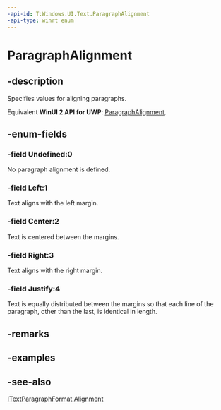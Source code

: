 ```yaml
---
-api-id: T:Windows.UI.Text.ParagraphAlignment
-api-type: winrt enum
---
```


<!-- Enumeration syntax
public enum Windows.UI.Text.ParagraphAlignment : int
-->

# ParagraphAlignment

## -description
Specifies values for aligning paragraphs.

Equivalent **WinUI 2 API for UWP**: [ParagraphAlignment](/windows/winui/api/microsoft.ui.text.paragraphalignment).

## -enum-fields
### -field Undefined:0
No paragraph alignment is defined.

### -field Left:1
Text aligns with the left margin.

### -field Center:2
Text is centered between the margins.

### -field Right:3
Text aligns with the right margin.

### -field Justify:4
Text is equally distributed between the margins so that each line of the paragraph, other than the last, is identical in length.


## -remarks

## -examples

## -see-also
[ITextParagraphFormat.Alignment](itextparagraphformat_alignment.md)
